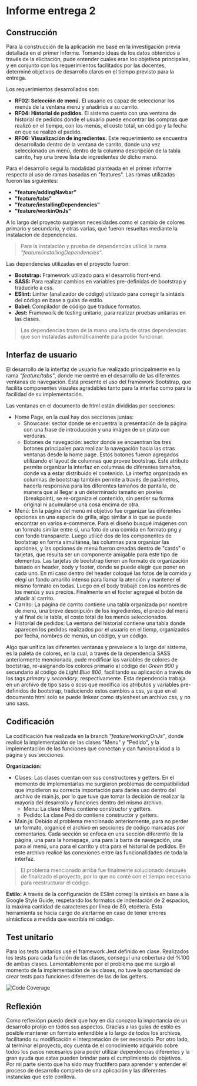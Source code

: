 # Informe entrega 2

## Construcción
Para la construcción de la aplicación me basé en la investigación previa detallada en el primer informe.
Tomando ideas de los datos obtenidos a través de la elicitación, pude entender cuales eran los objetivos principales, y en conjunto con los requerimientos facilitados por las docentes, determiné objetivos de desarrollo claros en el tiempo previsto para la entrega.

Los requerimientos desarrollados son:
- **RF02: Selección de menú.** El usuario es capaz de seleccionar los menús de la ventana menú y añadirlos a su carrito.
- **RF04: Historial de pedidos.** El sistema cuenta con una ventana de historial de pedidos donde el usuario puede 
        encontrar las compras que realizó en el tiempo, con los menús, el costo total, un código y la fecha en que se realizó
        el pedido.
- **RF06: Visualización de ingredientes.** Este requerimiento se encuentra desarrollado dentro de la ventana de carrito, donde una vez
        seleccionado un menú, dentro de la columna descripción de la tabla carrito, hay una breve lista de ingredientes de dicho menú.

Para el desarrollo seguí la modalidad planteada en el primer informe respecto al uso de ramas basadas en "features". 
Las ramas utilizadas fueron las siguientes:
- **"feature/addingNavbar"**
- **"feature/tabs"**
- **"feature/installingDependencies"**
- **"feature/workinOnJs"**

A lo largo del proyecto surgieron necesidades como el cambio de colores primario y secundario, y otras varias, que fueron resueltas
mediante la instalación de dependencias. 

>Para la instalación y prueba de dependencias utilicé la rama *"feature/installingDependencies"*. 

Las dependencias utilizadas en el proyecto fueron:
- **Bootstrap:** Framework utilizado para el desarrollo front-end.
- **SASS:** Para realizar cambios en variables pre-definidas de bootstrap y traducirlo a css.
- **ESlint:** Lintter (analizador de código) utilizado para corregir la sintáxis del código en base a guías de estilo.
- **Babel:** Compilador de código que traduce formatos.
- **Jest:** Framework de testing unitario, para realizar pruebas unitarias en las clases.

>Las dependencias traen de la mano una lista de otras dependencias que son instaladas automáticamente para poder funcionar.

## Interfaz de usuario
El desarrollo de la interfaz de usuario fue realizado principalmente en la rama *"feature/tabs"*, donde me centré en el desarrollo de las diferentes ventanas de navegación.
Está presente el uso del framework Bootstrap, que facilita componentes visuales agradables tanto para la interfaz como para la facilidad de su implementación.

Las ventanas en el documento de html están divididas por secciones: 
- Home Page, en la cual hay dos secciones juntas:
  - Showcase: sector donde se encuentra la presentación de la página con una frase de introducción y una imágen de un plato con verduras.
  - Botones de navegación: sector donde se encuentran los tres botones principales para realizar la navegación hacia las otras ventanas desde 
    la home page. Estos botones fueron agregados utilizando el layout de columnas que provee bootstrap.
    Este atributo permite organizar la interfaz en columnas de diferentes tamaños, donde va a estar distribuido el contenido. La interfaz organizada en columnas de bootstrap también permite a través de parámetros, hacerla responsiva para los diferentes tamaños de pantalla, de manera que al llegar a un determinado tamaño en pixeles (breakpoint), se re-organiza el contenido, sin perder su forma original ni acumularse una cosa encima de otra.
- Menú: En la página del menú mi objetivo fue organizar las diferentes opciones en una especie de grilla, algo similar a lo que se puede
    encontrar en varios e-commerce. 
    Para el diseño busqué imágenes con un formato similar entre sí, una foto de una comida en formato png y con fondo transparete. 
    Luego utilicé dos de los componentes de bootstrap en forma simultánea, las columnas para organizar las opciones, y las opciones de menú 
    fueron creadas dentro de "cards" o tarjetas, que resulta ser un componente amigable para este tipo de elementos. Las tarjetas de bootstrap 
    tienen un formato de organización basado en header, body y footer, donde se puede elegir que poner en cada uno. En mi caso dentro del header coloqué las fotos de la comida y elegí un fondo amarillo intenso para llamar la atención y mantener el mismo formato en todas. Luego en el body trabajé con los nombres de los menús y sus precios. Finalmente en el footer agregué el botón de añadir al carrito.
- Carrito: La página de carrito contiene una tabla organizada por nombre de menú, una breve descripción de los ingredientes, el precio del menú 
    y al final de la tabla, el costo total de los menús seleccionados.
- Historial de pedidos: La ventana del historial contiene una tabla donde aparecen los pedidos realizados por el usuario en el tiemp,
    organizados por fecha, nombres de menús, un código, y un código.

Algo que unifica las diferentes ventanas y prevalece a lo largo del sistema, es la paleta de colores, en la cual, a través de la dependencia SASS anteriormente mencionada, pude modificar las variables de colores de bootstrap, re-asignando los colores primario al código del *Green 900*
y secundario al código de *Light Blue 800*, facilitando su aplicación a través de los tags *primary* y *secondary*, respectivamente.
Esta dependencia trabaja en un archivo de tipo sass o scss que modifica los atributos y variables pre-definidos de bootstrap, traduciendo estos
cambios a css, ya que en el documento html solo se puede linkear como stylesheet un archivo css, y no uno sass.

## Codificación
La codificación fue realizada en la branch *"feature/workingOnJs"*, donde realicé la implementación de las clases "Menu" y "Pedido", y la implementación de las funciones que conectan y dan funcionalidad a la página y sus secciones.

**Organización:** 
- Clases: Las clases cuentan con sus constructores y getters. En el momento de implementarlas me surgieron problemas de compatibilidad que
    impidieron su correcta importación para darles uso dentro del archivo de main.js, por lo que tuve que tomar la decisión de realizar la mayoría del desarrollo y funciones dentro del mismo archivo.
    - Menu: La clase Menu contiene constructor y getters.
    - Pedido: La clase Pedido contiene constructor y getters.
- Main.js: Debido al problema mencionado anteriormente, para no perder un formato, organicé el archivo en secciones de código marcadas por
    comentarios. Cada sección se enfoca en una sección diferernte de la página, una para la homepage, una para la barra de navegación, 
    una para el menú, una para el carrito y otra para el historial de pedidos.
    En este archivo realicé las conexiones entre las funcionalidades de toda la interfaz.

>El problema mencionado arriba fue finalmente solucionado después de finalizado el proyecto, por lo que no conté con el tiempo necesario 
para reestructurar el código.

**Estilo:** A través de la configuración de ESlint corregí la sintáxis en base a la Google Style Guide, respetando los formatos de indentación
    de 2 espacios, la máxima cantidad de caracteres por línea de 80, etcétera.
    Esta herramienta se hacía cargo de alertarme en caso de tener errores sintácticos a medida que escribía mi código.

## Test unitario
Para los tests unitarios usé el framework Jest definido en clase. Realizados los tests para cada función de las clases,
conseguí una cobertura del %100 de ambas clases.
Lamentablemente por el problema que me surgió al momento de la implementación de las clases, no tuve la oportunidad de crear tests para 
funciones diferentes de las de los getters.

![Code Coverage](/docs/Im%C3%A1genes%20informe%202/codeCoverage.png "Jest")

## Reflexión
Como reflexiópn puedo decir que hoy en día conozco la importancia de un desarrollo prolijo en todos sus aspectos. Gracias a las guías
de estilo es posible mantener un formato entendible a lo largo de todos los archivos, facilitando su modificación e interpretación
de ser necesario.
Por otro lado, al terminar el proyecto, doy cuenta de el conocimiento adquirido sobre todos los pasos necesarios para poder
utilizar dependencias diferentes y la gran ayuda que estas pueden brindar para el cumplimiento de objetivos.
Por mi parte siento que ha sido muy fructifero para aprender y entender el proceso de desarrollo completo de una aplicación y las
diferentes instancias que este conlleva.
